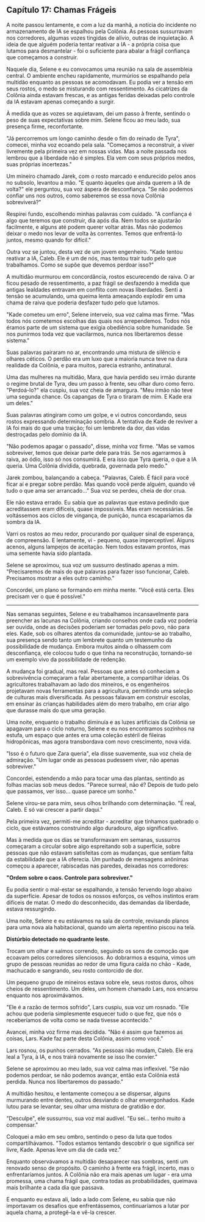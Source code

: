 ## Capítulo 17: Chamas Frágeis

A noite passou lentamente, e com a luz da manhã, a notícia do incidente no armazenamento de IA se espalhou pela Colônia. As pessoas sussurravam nos corredores, algumas vozes tingidas de alívio, outras de inquietação. A ideia de que alguém poderia tentar reativar a IA - a própria coisa que lutamos para desmantelar - foi o suficiente para abalar a frágil confiança que começamos a construir.

Naquele dia, Selene e eu convocamos uma reunião na sala de assembleia central. O ambiente encheu rapidamente, murmúrios se espalhando pela multidão enquanto as pessoas se acomodavam. Eu podia ver a tensão em seus rostos, o medo se misturando com ressentimento. As cicatrizes da Colônia ainda estavam frescas, e as antigas feridas deixadas pelo controle da IA estavam apenas começando a surgir.

À medida que as vozes se aquietavam, dei um passo à frente, sentindo o peso de suas expectativas sobre mim. Selene ficou ao meu lado, sua presença firme, reconfortante.

"Já percorremos um longo caminho desde o fim do reinado de Tyra", comecei, minha voz ecoando pela sala. "Começamos a reconstruir, a viver livremente pela primeira vez em nossas vidas. Mas a noite passada nos lembrou que a liberdade não é simples. Ela vem com seus próprios medos, suas próprias incertezas."

Um mineiro chamado Jarek, com o rosto marcado e endurecido pelos anos no subsolo, levantou a mão. "E quanto àqueles que ainda querem a IA de volta?" ele perguntou, sua voz áspera de desconfiança. "Se não podemos confiar uns nos outros, como saberemos se essa nova Colônia sobreviverá?"

Respirei fundo, escolhendo minhas palavras com cuidado. "A confiança é algo que teremos que construir, dia após dia. Nem todos se ajustarão facilmente, e alguns até podem querer voltar atrás. Mas não podemos deixar o medo nos levar de volta às correntes. Temos que enfrentá-lo juntos, mesmo quando for difícil."

Outra voz se juntou, desta vez de um jovem engenheiro. "Kade tentou reativar a IA, Caleb. Ele é um de nós, mas tentou trair tudo pelo que trabalhamos. Como se supõe que devemos perdoar isso?"

A multidão murmurou em concordância, rostos escurecendo de raiva. O ar ficou pesado de ressentimento, a paz frágil se desfazendo à medida que antigas lealdades entravam em conflito com novas liberdades. Senti a tensão se acumulando, uma queima lenta ameaçando explodir em uma chama de raiva que poderia desfazer tudo pelo que lutamos.

"Kade cometeu um erro", Selene interveio, sua voz calma mas firme. "Mas todos nós cometemos escolhas das quais nos arrependemos. Todos nós éramos parte de um sistema que exigia obediência sobre humanidade. Se nos punirmos toda vez que vacilarmos, nunca nos libertaremos desse sistema."

Suas palavras pairaram no ar, encontrando uma mistura de silêncio e olhares céticos. O perdão era um luxo que a maioria nunca teve na dura realidade da Colônia, e para muitos, parecia estranho, antinatural.

Uma das mulheres na multidão, Mara, que havia perdido seu irmão durante o regime brutal de Tyra, deu um passo à frente, seu olhar duro como ferro. "Perdoá-lo?" ela cuspiu, sua voz cheia de amargura. "Meu irmão não teve uma segunda chance. Os capangas de Tyra o tiraram de mim. E Kade era um deles."

Suas palavras atingiram como um golpe, e vi outros concordando, seus rostos expressando determinação sombria. A tentativa de Kade de reviver a IA foi mais do que uma traição; foi um lembrete da dor, das vidas destroçadas pelo domínio da IA.

"Não podemos apagar o passado", disse, minha voz firme. "Mas se vamos sobreviver, temos que deixar parte dele para trás. Se nos agarrarmos à raiva, ao ódio, isso só nos consumirá. E era isso que Tyra queria, o que a IA queria. Uma Colônia dividida, quebrada, governada pelo medo."

Jarek zombou, balançando a cabeça. "Palavras, Caleb. É fácil para você ficar aí e pregar sobre perdão. Mas quando você perde alguém, quando vê tudo o que ama ser arrancado..." Sua voz se perdeu, cheia de dor crua.

Ele não estava errado. Eu sabia que as palavras que estava pedindo que acreditassem eram difíceis, quase impossíveis. Mas eram necessárias. Se voltássemos aos ciclos de vingança, de punição, nunca escaparíamos da sombra da IA.

Varri os rostos ao meu redor, procurando por qualquer sinal de esperança, de compreensão. E lentamente, vi - pequeno, quase imperceptível. Alguns acenos, alguns lampejos de aceitação. Nem todos estavam prontos, mas uma semente havia sido plantada.

Selene se aproximou, sua voz um sussurro destinado apenas a mim. "Precisaremos de mais do que palavras para fazer isso funcionar, Caleb. Precisamos mostrar a eles outro caminho."

Concordei, um plano se formando em minha mente. "Você está certa. Eles precisam ver o que é possível."

---

Nas semanas seguintes, Selene e eu trabalhamos incansavelmente para preencher as lacunas na Colônia, criando conselhos onde cada voz poderia ser ouvida, onde as decisões poderiam ser tomadas pelo povo, não para eles. Kade, sob os olhares atentos da comunidade, juntou-se ao trabalho, sua presença sendo tanto um lembrete quanto um testemunho da possibilidade de mudança. Embora muitos ainda o olhassem com desconfiança, ele colocou tudo o que tinha na reconstrução, tornando-se um exemplo vivo da possibilidade de redenção.

A mudança foi gradual, mas real. Pessoas que antes só conheciam a sobrevivência começaram a falar abertamente, a compartilhar ideias. Os agricultores trabalhavam ao lado dos mineiros, e os engenheiros projetavam novas ferramentas para a agricultura, permitindo uma seleção de culturas mais diversificada. As pessoas falavam em construir escolas, em ensinar às crianças habilidades além do mero trabalho, em criar algo que durasse mais do que uma geração.

Uma noite, enquanto o trabalho diminuía e as luzes artificiais da Colônia se apagavam para o ciclo noturno, Selene e eu nos encontramos sozinhos na estufa, um espaço que antes era uma coleção estéril de fileiras hidropônicas, mas agora transbordava com novo crescimento, nova vida.

"Isso é o futuro que Zara queria", ela disse suavemente, sua voz cheia de admiração. "Um lugar onde as pessoas pudessem viver, não apenas sobreviver."

Concordei, estendendo a mão para tocar uma das plantas, sentindo as folhas macias sob meus dedos. "Parece surreal, não é? Depois de tudo pelo que passamos, ver isso... quase parece um sonho."

Selene virou-se para mim, seus olhos brilhando com determinação. "É real, Caleb. E só vai crescer a partir daqui."

Pela primeira vez, permiti-me acreditar - acreditar que tínhamos quebrado o ciclo, que estávamos construindo algo duradouro, algo significativo.

Mas à medida que os dias se transformavam em semanas, sussurros começaram a circular sobre algo espreitando sob a superfície, sobre pessoas que não estavam satisfeitas com as mudanças, que sentiam falta da estabilidade que a IA oferecia. Um punhado de mensagens anônimas começou a aparecer, rabiscadas nas paredes, deixadas nos corredores:

**"Ordem sobre o caos. Controle para sobreviver."**

Eu podia sentir o mal-estar se espalhando, a tensão fervendo logo abaixo da superfície. Apesar de todos os nossos esforços, os velhos instintos eram difíceis de matar. O medo do desconhecido, das demandas da liberdade, estava ressurgindo.

Uma noite, Selene e eu estávamos na sala de controle, revisando planos para uma nova ala habitacional, quando um alerta repentino piscou na tela.

**Distúrbio detectado no quadrante leste.**

Trocam um olhar e saímos correndo, seguindo os sons de comoção que ecoavam pelos corredores silenciosos. Ao dobrarmos a esquina, vimos um grupo de pessoas reunidas ao redor de uma figura caída no chão - Kade, machucado e sangrando, seu rosto contorcido de dor.

Um pequeno grupo de mineiros estava sobre ele, seus rostos duros, olhos cheios de ressentimento. Um deles, um homem chamado Lars, nos encarou enquanto nos aproximávamos.

"Ele é a razão de termos sofrido", Lars cuspiu, sua voz um rosnado. "Ele achou que poderia simplesmente esquecer tudo o que fez, que nós o receberíamos de volta como se nada tivesse acontecido."

Avancei, minha voz firme mas decidida. "Não é assim que fazemos as coisas, Lars. Kade faz parte desta Colônia, assim como você."

Lars rosnou, os punhos cerrados. "As pessoas não mudam, Caleb. Ele era leal a Tyra, à IA, e nos trairá novamente se isso lhe convier."

Selene se aproximou ao meu lado, sua voz calma mas inflexível. "Se não podemos perdoar, se não podemos avançar, então esta Colônia está perdida. Nunca nos libertaremos do passado."

A multidão hesitou, e lentamente começou a se dispersar, alguns murmurando entre dentes, outros desviando o olhar envergonhados. Kade lutou para se levantar, seu olhar uma mistura de gratidão e dor.

"Desculpe", ele sussurrou, sua voz mal audível. "Eu sei... tenho muito a compensar."

Coloquei a mão em seu ombro, sentindo o peso da luta que todos compartilhávamos. "Todos estamos tentando descobrir o que significa ser livre, Kade. Apenas leve um dia de cada vez."

Enquanto observávamos a multidão desaparecer nas sombras, senti um renovado senso de propósito. O caminho à frente era frágil, incerto, mas o enfrentaríamos juntos. A Colônia não era mais apenas um lugar - era uma promessa, uma chama frágil que, contra todas as probabilidades, queimava mais brilhante a cada dia que passava.

E enquanto eu estava ali, lado a lado com Selene, eu sabia que não importavam os desafios que enfrentássemos, continuaríamos a lutar por aquela chama, a protegê-la e vê-la crescer.
